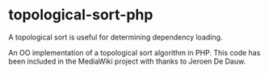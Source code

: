 topological-sort-php
====================

A topological sort is useful for determining dependency loading.

An OO implementation of a topological sort algorithm in PHP. This code has been included in the MediaWiki project with thanks to Jeroen De Dauw.
